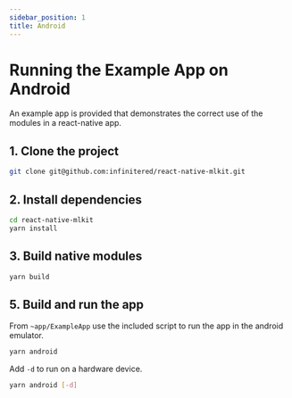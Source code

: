 ```yaml
---
sidebar_position: 1
title: Android
---
```


# Running the Example App on Android

An example app is provided that demonstrates the correct use of the modules in a react-native app.

## 1. Clone the project

```bash
git clone git@github.com:infinitered/react-native-mlkit.git
```

## 2. Install dependencies

```bash
cd react-native-mlkit
yarn install
```

## 3. Build native modules

```bash
yarn build
```

##

## 5. Build and run the app

From `~app/ExampleApp` use the included script to run the app in the android emulator.

```bash
yarn android
```

Add `-d` to run on a hardware device.

```bash
yarn android [-d]
```
